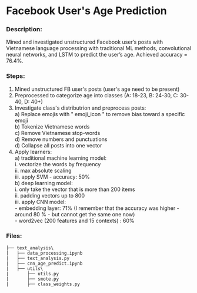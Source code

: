 # Facebook User's Age Prediction

### Description: 

Mined and investigated unstructured Facebook user’s posts with Vietnamese language processing with traditional ML methods, convolutional neural networks, and LSTM to predict the user’s age. Achieved accuracy = 76.4%. 

### Steps:

1. Mined unstructured FB user's posts (user's age need to be present)
2. Preprocessed to categorize age into classes (A: 18-23, B: 24-30, C: 30-40, D: 40+) 
3. Investigate class's distributrion and preprocess posts: <br /> 
    a) Replace emojis with " emoji_icon " to remove bias toward a specific emoji <br />
    b) Tokenize Vietnamese words <br />
    c) Remove Vietnamese stop-words  <br />
    d) Remove numbers and punctuations  <br />
    d) Collapse all posts into one vector 
4. Apply learners: <br />
    a) traditional machine learning model: <br />
        i. vectorize the words by frequency <br />
        ii. max absolute scaling <br />
        iii. apply SVM - accuracy: 50% <br />
    b) deep learning model: <br />
        i. only take the vector that is more than 200 items <br />
        ii. padding vectors up to 800 <br />
        iii. apply CNN model: <br />
            - embedding layer: 71% (I remember that the accuracy was higher - around 80 % - but cannot get the same one now)  <br />
            - word2vec (200 features and 15 contexts) :  60%


### Files:

```
├── text_analysis\
|   ├── data_processing.ipynb             
|   ├── text_analysis.py          
|   ├── cnn_age_predict.ipynb      
|   ├── utils\  
|       ├── utils.py
|       ├── smote.py
|       ├── class_weights.py
```

